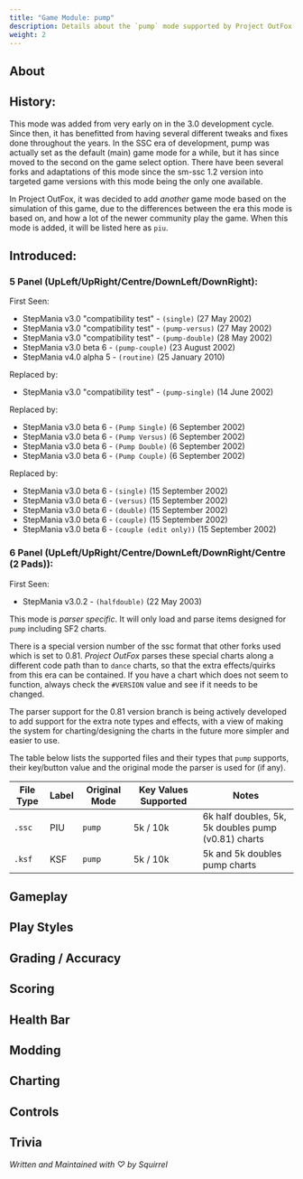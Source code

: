 ```yaml
---
title: "Game Module: pump"
description: Details about the `pump` mode supported by Project OutFox.
weight: 2
---
```



<!--
insert picture of gameplay 
-->

## About

## History:

This mode was added from very early on in the 3.0 development cycle. Since then, it has benefitted from having several different tweaks and fixes done throughout the years. In the SSC era of development, pump was actually set as the default (main) game mode for a while, but it has since moved to the second on the game select option. There have been several forks and adaptations of this mode since the sm-ssc 1.2 version into targeted game versions with this mode being the only one available. 

In Project OutFox, it was decided to add _another_ game mode based on the simulation of this game, due to the differences between the era this mode is based on, and how a lot of the newer community play the game. When this mode is added, it will be listed here as ``piu``.

## Introduced:
### 5 Panel (UpLeft/UpRight/Centre/DownLeft/DownRight):

First Seen:
 * StepMania v3.0 "compatibility test" - ``(single)`` (27 May 2002)
 * StepMania v3.0 "compatibility test" - ``(pump-versus)`` (27 May 2002)
 * StepMania v3.0 "compatibility test" - ``(pump-double)`` (28 May 2002)
 * StepMania v3.0 beta 6 - ``(pump-couple)`` (23 August 2002)
 * StepMania v4.0 alpha 5 - ``(routine)`` (25 January 2010)

Replaced by:
 * StepMania v3.0 "compatibility test" - ``(pump-single)`` (14 June 2002)

Replaced by:
 * StepMania v3.0 beta 6 - ``(Pump Single)`` (6 September 2002) 
 * StepMania v3.0 beta 6 - ``(Pump Versus)`` (6 September 2002) 
 * StepMania v3.0 beta 6 - ``(Pump Double)`` (6 September 2002) 
 * StepMania v3.0 beta 6 - ``(Pump Couple)`` (6 September 2002)

Replaced by:
 * StepMania v3.0 beta 6 - ``(single)`` (15 September 2002)
 * StepMania v3.0 beta 6 - ``(versus)`` (15 September 2002)
 * StepMania v3.0 beta 6 - ``(double)`` (15 September 2002)
 * StepMania v3.0 beta 6 - ``(couple)`` (15 September 2002)
 * StepMania v3.0 beta 6 - ``(couple (edit only))`` (15 September 2002)


### 6 Panel (UpLeft/UpRight/Centre/DownLeft/DownRight/Centre (2 Pads)):
First Seen:
 * StepMania v3.0.2 - ``(halfdouble)`` (22 May 2003)

This mode is _parser specific_. It will only load and parse items designed for `pump` including SF2 charts.

There is a special version number of the ssc format that other forks used which is set to 0.81. _Project OutFox_ parses these special charts along a different code path than to `dance` charts, so that the extra effects/quirks from this era can be contained. If you have a chart which does not seem to function, always check the ```#VERSION``` value and see if it needs to be changed.

The parser support for the 0.81 version branch is being actively developed to add support for the extra note types and effects, with a view of making the system for charting/designing the charts in the future more simpler and easier to use.

The table below lists the supported files and their types that ``pump`` supports, their key/button value and the original mode the parser is used for (if any). 

File Type|Label|Original Mode|Key Values Supported|Notes 
------------|-------------|-------------|-------------|-------------|
 ``.ssc`` | PIU | ``pump`` | 5k / 10k | 6k half doubles, 5k, 5k doubles pump (v0.81) charts
 ``.ksf`` | KSF | ``pump`` | 5k / 10k | 5k and 5k doubles pump charts

## Gameplay

## Play Styles

## Grading / Accuracy

## Scoring

## Health Bar

## Modding

## Charting

## Controls

## Trivia

_Written and Maintained with ♡ by Squirrel_